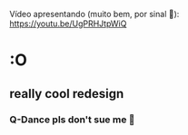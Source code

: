 Vídeo apresentando (muito bem, por sinal 🤥): https://youtu.be/UgPRHJtpWiQ

# :O

## really cool redesign

### Q-Dance pls don't sue me 🙏
